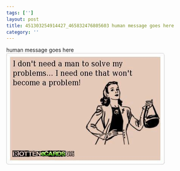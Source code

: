 ```yaml
---
tags: ['']
layout: post
title: 451303254914427_465832476805603 human message goes here
category: ''
---
```

human message goes here
![451303254914427_465832476805603](/uploads/2013-2-6-451303254914427_465832476805603-human-message-goes-here.jpg)
